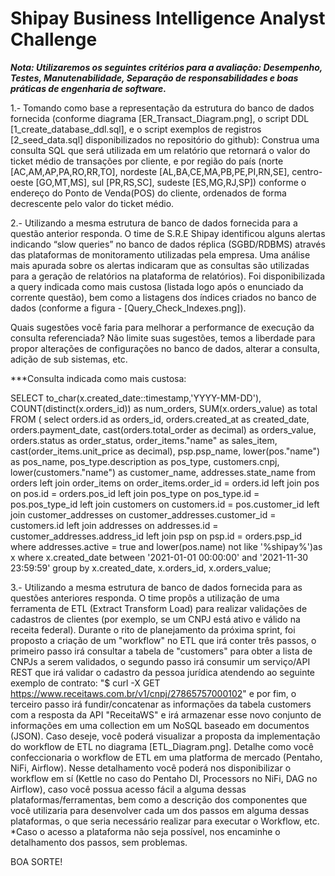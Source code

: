 # Shipay Business Intelligence Analyst Challenge

***Nota: Utilizaremos os seguintes critérios para a avaliação: Desempenho, Testes, Manutenabilidade, Separação de responsabilidades e boas práticas de engenharia de software.***

1.- Tomando como base a representação da estrutura do banco de dados fornecida (conforme diagrama [ER_Transact_Diagram.png], o script DDL [1_create_database_ddl.sql], e o script exemplos de registros [2_seed_data.sql] disponibilizados no repositório do github): Construa uma consulta SQL que será utilizada em um relatório que retornará o valor do ticket médio de transações por cliente, e por região do país (norte [AC,AM,AP,PA,RO,RR,TO], nordeste [AL,BA,CE,MA,PB,PE,PI,RN,SE], centro-oeste [GO,MT,MS], sul [PR,RS,SC], sudeste [ES,MG,RJ,SP]) conforme o endereço do Ponto de Venda(POS) do cliente, ordenados de forma decrescente pelo valor do ticket médio.

2.- Utilizando a mesma estrutura de banco de dados fornecida para a questão anterior responda.
O time de S.R.E Shipay identificou alguns alertas indicando “slow queries” no banco de dados réplica (SGBD/RDBMS) através das plataformas de monitoramento utilizadas pela empresa. 
Uma análise mais apurada sobre os alertas indicaram que as consultas são utilizadas para a geração de relatórios na plataforma de relatórios).
Foi disponibilizada a query indicada como mais custosa (listada logo após o enunciado da corrente questão), bem como a listagens dos índices criados no banco de dados (conforme a figura - [Query_Check_Indexes.png]).

Quais sugestões você faria para melhorar a performance de execução da consulta referenciada? Não limite suas sugestões, temos a liberdade para propor alterações de configurações no banco de dados, alterar a consulta, adição de sub sistemas, etc. 

***Consulta indicada como mais custosa:

SELECT to_char(x.created_date::timestamp,'YYYY-MM-DD'), COUNT(distinct(x.orders_id)) as num_orders, SUM(x.orders_value) as total
FROM (
select orders.id as orders_id,
       orders.created_at as created_date,  
       orders.payment_date,
       cast(orders.total_order as decimal) as orders_value, 
       orders.status as order_status,
       order_items."name" as sales_item,
       cast(order_items.unit_price as decimal),
       psp.psp_name,
       lower(pos."name") as pos_name,
       pos_type.description as pos_type,
       customers.cnpj,
       lower(customers."name") as customer_name,
       addresses.state_name 
  from orders 
  left join order_items on order_items.order_id = orders.id
  left join pos on pos.id = orders.pos_id
  left join pos_type on pos_type.id = pos.pos_type_id 
  left join customers on customers.id = pos.customer_id
  left join customer_addresses on customer_addresses.customer_id = customers.id
  left join addresses on addresses.id = customer_addresses.address_id
  left join psp on psp.id = orders.psp_id 
 where addresses.active = true and lower(pos.name) not like '%shipay%')as x
 where x.created_date between '2021-01-01 00:00:00' and '2021-11-30 23:59:59'
 group by x.created_date, x.orders_id, x.orders_value;
 
 
 3.- Utilizando a mesma estrutura de banco de dados fornecida para as questões anteriores responda.
 O time propôs a utilização de uma ferramenta de ETL (Extract Transform Load) para realizar validações de cadastros de clientes (por exemplo, se um CNPJ está ativo e válido na receita federal). Durante o rito de planejamento da próxima sprint, foi proposto a criação de um "workflow" no ETL que irá conter três passos, o primeiro passo irá consultar a tabela de "customers" para obter a lista de CNPJs a serem validados, o segundo passo irá consumir um serviço/API REST que irá validar o cadastro da pessoa jurídica atendendo ao seguinte exemplo de contrato: "$ curl -X GET https://www.receitaws.com.br/v1/cnpj/27865757000102" e por fim, o terceiro passo irá fundir/concatenar as informações da tabela customers com a resposta da API "ReceitaWS" e irá armazenar esse novo conjunto de informações em uma collection em um NoSQL baseado em documentos (JSON). Caso deseje, você poderá visualizar a proposta da implementação do workflow de ETL no diagrama [ETL_Diagram.png].
 Detalhe como você confeccionaria o workflow de ETL em uma platforma de mercado (Pentaho, NiFi, Airflow). Nesse detalhamento você poderá nos disponibilizar o workflow em sí (Kettle no caso do Pentaho DI, Processors no NiFi, DAG no Airflow), caso você possua acesso fácil a alguma dessas plataformas/ferramentas, bem como a descrição dos componentes que você utilizaria para desenvolver cada um dos passos em alguma dessas plataformas, o que seria necessário realizar para executar o Workflow, etc.
*Caso o acesso a plataforma não seja possível, nos encaminhe o detalhamento dos passos, sem problemas.

BOA SORTE!
